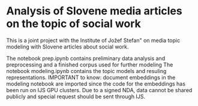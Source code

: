 # Analysis of Slovene media articles on the topic of social work

This is a joint project with the Institute of Jožef Stefan" on media topic modeling with Slovene articles about social work. 

The notebook prep.ipynb contains preliminary data analysis and preprocessing and a finished corpus used for further modeling
The notebook modeling.ipynb contains the topic models and resuling representations. 
IMPORTANT to know: document embeddings in the modeling notebook are imported since the code for the embeddings has been run on IJS GPU clusters. 
Due to a signed NDA, data cannot be shared publicly and special request should be sent through IJS. 
